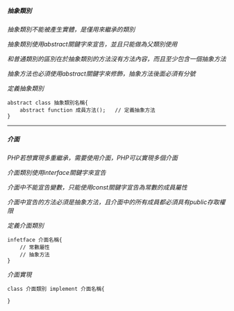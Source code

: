 ##### 抽象類別

*抽象類別不能被產生實體，是僅用來繼承的類別*

*抽象類別使用abstract關鍵字來宣告，並且只能做為父類別使用*

*和普通類別的區別在於抽象類別的方法沒有方法內容，而且至少包含一個抽象方法*

*抽象方法也必須使用abstract關鍵字來修飾，抽象方法後面必須有分號*

*定義抽象類別*
```
abstract class 抽象類別名稱{
	abstract function 成員方法();	// 定義抽象方法
}
```

***

##### 介面

*PHP若想實現多重繼承，需要使用介面，PHP可以實現多個介面*

*介面類別使用interface關鍵字來宣告*

*介面中不能宣告變數，只能使用const關鍵字宣告為常數的成員屬性*

*介面中宣告的方法必須是抽象方法，且介面中的所有成員都必須具有public存取權限*

*定義介面類別*
```
infetface 介面名稱{
	// 常數屬性
	// 抽象方法
}
```

*介面實現*
```
class 介面類別 implement 介面名稱{

}
```

